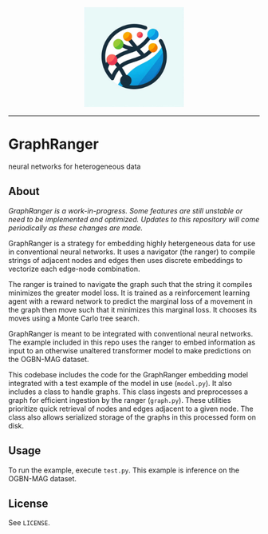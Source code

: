 <p align="center"><img src="https://github.com/nathanbronson/GraphRanger/blob/main/logo.jpg?raw=true" alt="logo" width="200"/></p>

_____
# GraphRanger
neural networks for heterogeneous data

## About
*GraphRanger is a work-in-progress. Some features are still unstable or need to be implemented and optimized. Updates to this repository will come periodically as these changes are made.*

GraphRanger is a strategy for embedding highly hetergeneous data for use in conventional neural networks. It uses a navigator (the ranger) to compile strings of adjacent nodes and edges then uses discrete embeddings to vectorize each edge-node combination.

The ranger is trained to navigate the graph such that the string it compiles minimizes the greater model loss. It is trained as a reinforcement learning agent with a reward network to predict the marginal loss of a movement in the graph then move such that it minimizes this marginal loss. It chooses its moves using a Monte Carlo tree search.

GraphRanger is meant to be integrated with conventional neural networks. The example included in this repo uses the ranger to embed information as input to an otherwise unaltered transformer model to make predictions on the OGBN-MAG dataset.

This codebase includes the code for the GraphRanger embedding model integrated with a test example of the model in use (`model.py`). It also includes a class to handle graphs. This class ingests and preprocesses a graph for efficient ingestion by the ranger (`graph.py`). These utilities prioritize quick retrieval of nodes and edges adjacent to a given node. The class also allows serialized storage of the graphs in this processed form on disk.

## Usage
To run the example, execute `test.py`. This example is inference on the OGBN-MAG dataset.

## License
See `LICENSE`.